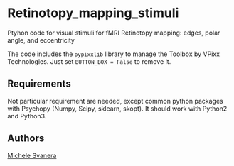 # Retinotopy_mapping_stimuli

Ptyhon code for visual stimuli for fMRI Retinotopy mapping: edges, polar angle, and eccentricity 

The code includes the `pypixxlib` library to manage the Toolbox by VPixx Technologies.
Just set `BUTTON_BOX = False` to remove it.


## Requirements

Not particular requirement are needed, except common python packages with Psychopy (Numpy, Scipy, sklearn, skopt).
It should work with Python2 and Python3.

## Authors

[Michele Svanera](https://github.com/rockNroll87q)




